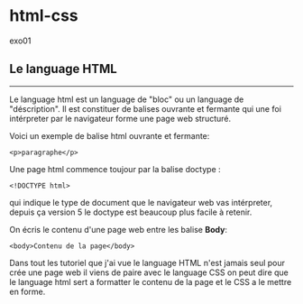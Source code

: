 # html-css
exo01

## Le language HTML
---------------------
Le language html est un language de "bloc" ou un language de "déscription". Il est constituer de balises ouvrante et fermante qui une foi intérpreter par le navigateur forme une page web structuré.

Voici un exemple de balise html ouvrante et fermante:

    <p>paragraphe</p>

Une page html commence toujour par la balise doctype :

    <!DOCTYPE html>


qui indique le type de document que le navigateur web vas intérpreter, depuis ça version 5 le doctype est beaucoup plus facile à retenir.

On écris le contenu d'une page web entre les balise **Body**:

    <body>Contenu de la page</body>

Dans tout les tutoriel que j'ai vue le language HTML n'est jamais seul pour crée une page web il viens de paire avec le language CSS on peut dire que le language html sert a formatter le contenu de la page et le CSS a le mettre en forme.